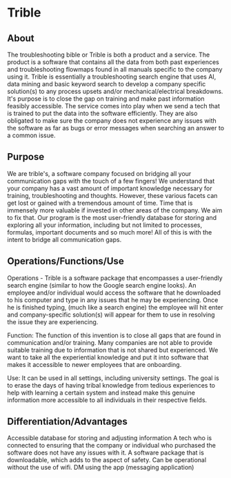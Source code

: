 # Trible
## About
The troubleshooting bible or Trible is both a product and a service. The product is a software that contains all the data
from both past experiences and troubleshooting flowmaps found in all manuals specific to the company using it. Trible is
essentially a troubleshooting search engine that uses AI, data mining and basic keyword search to develop a company
specific solution(s) to any process upsets and/or mechanical/electrical breakdowns. It's purpose is to close the gap on
training and make past information feasibly accessible. The service comes into play when we send a tech that is
trained to put the data into the software efficiently. They are also obligated to make sure the company does not
experience any issues with the software as far as bugs or error messages when searching an answer to a common
issue.

## Purpose
We are trible's, a software company focused on bridging all your communication gaps with the touch of a few fingers! We understand that your company has a vast amount of important knowledge necessary for training, troubleshooting and thoughts. However, these various facets can get lost or gained with a tremendous amount of time. Time that is immensely more valuable if invested in other areas of the company. We aim to fix that. Our program is the most user-friendly database for storing and exploring all your information, including but not limited to processes, formulas, important documents and so much more! All of this is with the intent to bridge all communication gaps. 

## Operations/Functions/Use
Operations - Trible is a software package that encompasses a user-friendly search engine (similar to how the Google search engine looks). An employee and/or individual would access the software
that he downloaded to his computer and type in any issues that he may be experiencing. Once he is
finished typing, (much like a search engine) the employee will hit enter and company-specific
solution(s) will appear for them to use in resolving the issue they are experiencing.

Function: The function of this invention is to close all gaps that are found in communication and/or
training. Many companies are not able to provide suitable training due to information that is not
shared but experienced. We want to take all the experiential knowledge and put it into software that
makes it accessible to newer employees that are onboarding.

Use: It can be used in all settings, including university settings. The goal is to erase the days of
having tribal knowledge from tedious experiences to help with learning a certain system and instead
make this genuine information more accessible to all individuals in their respective fields.

## Differentiation/Advantages
Accessible database for storing and adjusting information
A tech who is connected to ensuring that the company or individual who purchased the software does not have any issues with it.
A software package that is downloadable, which adds to the aspect of safety. 
Can be operational without the use of wifi.
DM using the app (messaging application)

